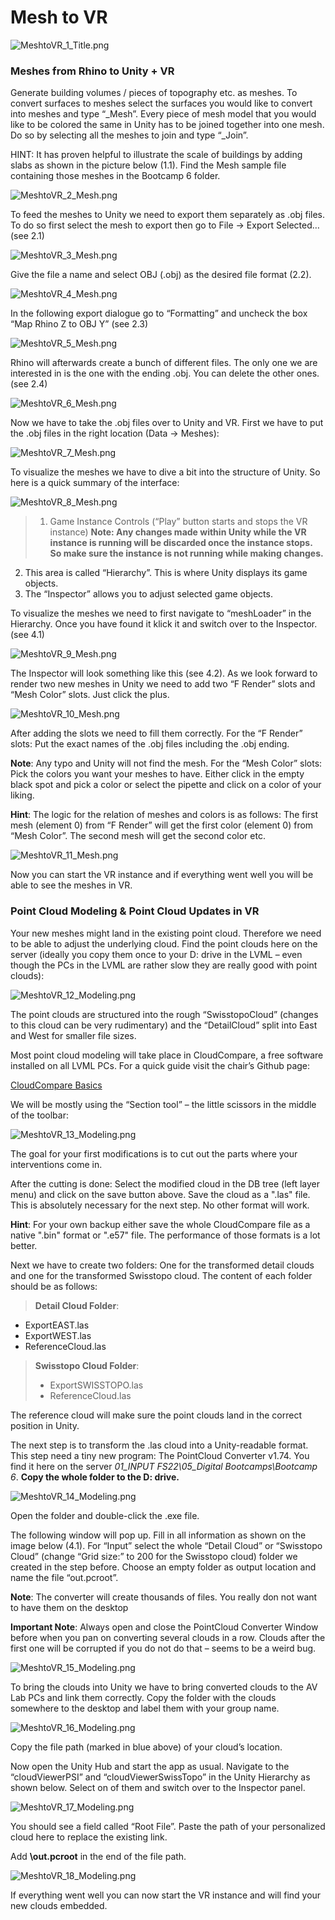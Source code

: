 # Mesh to VR

![MeshtoVR_1_Title.png](doc/MeshtoVR_1_Title.png)

### Meshes from Rhino to Unity + VR

Generate building volumes / pieces of topography etc. as meshes. To convert surfaces to meshes select the surfaces you would like to convert into meshes and type “_Mesh”.
Every piece of mesh model that you would like to be colored the same in Unity has to be joined together into one mesh. Do so by selecting all the meshes to join and type “_Join”.

HINT: It has proven helpful to illustrate the scale of buildings by adding slabs as shown in the picture below (1.1). Find the Mesh sample file containing those meshes in the Bootcamp 6 folder.

![MeshtoVR_2_Mesh.png](doc/MeshtoVR_2_Mesh.png)

To feed the meshes to Unity we need to export them separately as .obj files. To do so first select the mesh to export then go to File -> Export Selected…  (see 2.1)

![MeshtoVR_3_Mesh.png](doc/MeshtoVR_3_Mesh.png)

Give the file a name and select OBJ (.obj) as the desired file format (2.2).

![MeshtoVR_4_Mesh.png](doc/MeshtoVR_4_Mesh.png)

In the following export dialogue go to “Formatting” and uncheck the box “Map Rhino Z to OBJ Y”
(see 2.3)

![MeshtoVR_5_Mesh.png](doc/MeshtoVR_5_Mesh.png)

Rhino will afterwards create a bunch of different files. The only one we are interested in is the one with the ending .obj. You can delete the other ones.
(see 2.4)

![MeshtoVR_6_Mesh.png](doc/MeshtoVR_6_Mesh.png)

Now we have to take the .obj files over to Unity and VR. First we have to put the .obj files in the right location (Data -> Meshes):

![MeshtoVR_7_Mesh.png](doc/MeshtoVR_7_Mesh.png)

To visualize the meshes we have to dive a bit into the structure of Unity. So here is a quick summary of the interface:

![MeshtoVR_8_Mesh.png](doc/MeshtoVR_8_Mesh.png)

>1. Game Instance Controls (“Play” button starts and stops the VR instance) **Note: Any changes made within Unity while the VR instance is running will be discarded once the instance stops. So make sure the instance is not running while making changes.**
2. This area is called “Hierarchy”. This is where Unity displays its game objects.
3. The “Inspector” allows you to adjust selected game objects.

To visualize the meshes we need to first navigate to “meshLoader” in the Hierarchy. Once you have found it klick it and switch over to the Inspector.
(see 4.1)

![MeshtoVR_9_Mesh.png](doc/MeshtoVR_9_Mesh.png)

The Inspector will look something like this (see 4.2).
As we look forward to render two new meshes in Unity we need to add two “F Render” slots and
“Mesh Color” slots. Just click the plus.

![MeshtoVR_10_Mesh.png](doc/MeshtoVR_10_Mesh.png)

After adding the slots we need to fill them correctly.
For the “F Render” slots: Put the exact names of the .obj files including the .obj ending.

**Note**: Any typo and Unity will not find the mesh.
For the “Mesh Color” slots: Pick the colors you want your meshes to have. Either click in the empty black spot and pick a color or select the pipette and click on a color of your liking.

**Hint**: The logic for the relation of meshes and colors is as follows: The first mesh (element 0) from “F Render” will get the first color (element 0) from “Mesh Color”. The second mesh will get the second color etc.

![MeshtoVR_11_Mesh.png](doc/MeshtoVR_11_Mesh.png)

Now you can start the VR instance and if everything went well you will be able to see the meshes in VR.

### Point Cloud Modeling & Point Cloud Updates in VR

Your new meshes might land in the existing point cloud. Therefore we need to be able to adjust the underlying cloud.
Find the point clouds here on the server (ideally you copy them once to your D: drive in the LVML – even though the PCs in the LVML are rather slow they are really good with point clouds):

![MeshtoVR_12_Modeling.png](doc/MeshtoVR_12_Modeling.png)

The point clouds are structured into the rough “SwisstopoCloud” (changes to this cloud can be very rudimentary) and the “DetailCloud” split into East and West for smaller file sizes.

Most point cloud modeling will take place in CloudCompare, a free software installed on all LVML PCs. For a quick guide visit the chair’s Github page:

[CloudCompare Basics](03_Cloudcompare_Tutorial.md)

We will be mostly using the “Section tool” – the little scissors in the middle of the toolbar:

![MeshtoVR_13_Modeling.png](doc/MeshtoVR_13_Modeling.png)

The goal for your first modifications is to cut out the parts where your interventions come in.

After the cutting is done: Select the modified cloud in the DB tree (left layer menu) and click on the save button above. Save the cloud as a ".las" file. This is absolutely necessary for the next step. No other format will work.

**Hint**: For your own backup either save the whole CloudCompare file as a native ".bin" format or ".e57" file. The performance of those formats is a lot better.

Next we have to create two folders: One for the transformed detail clouds and one for the transformed Swisstopo cloud.
The content of each folder should be as follows:

>**Detail Cloud Folder**:
- ExportEAST.las
- ExportWEST.las
- ReferenceCloud.las

>**Swisstopo Cloud Folder**:
>
>- ExportSWISSTOPO.las
>- ReferenceCloud.las

The reference cloud will make sure the point clouds land in the correct position in Unity.

The next step is to transform the .las cloud into a Unity-readable format. This step need a tiny new program: The PointCloud Converter v1.74.
You find it here on the server *01_INPUT FS22\05_Digital Bootcamps\Bootcamp 6*. **Copy the whole folder to the D: drive.**

![MeshtoVR_14_Modeling.png](doc/MeshtoVR_14_Modeling.png)

Open the folder and double-click the .exe file.

The following window will pop up. Fill in all information as shown on the image below (4.1). For “Input” select the whole “Detail Cloud” or “Swisstopo Cloud” (change “Grid size:” to 200 for the Swisstopo cloud) folder we created in the step before.
Choose an empty folder as output location and name the file “out.pcroot”.

**Note**: The converter will create thousands of files. You really don not want to have them on the desktop

**Important Note**: Always open and close the PointCloud Converter Window before when you pan on converting several clouds in a row. Clouds after the first one will be corrupted if you do not do that – seems to be a weird bug.

![MeshtoVR_15_Modeling.png](doc/MeshtoVR_15_Modeling.png)

To bring the clouds into Unity we have to bring converted clouds to the AV Lab PCs and link them correctly.
Copy the folder with the clouds somewhere to the desktop and label them with your group name.

![MeshtoVR_16_Modeling.png](doc/MeshtoVR_16_Modeling.png)

Copy the file path (marked in blue above) of your cloud’s location.

Now open the Unity Hub and start the app as usual. Navigate to the “cloudViewerPSI” and “cloudViewerSwissTopo” in the Unity Hierarchy as shown below. Select on of them and switch over to the Inspector panel.

![MeshtoVR_17_Modeling.png](doc/MeshtoVR_17_Modeling.png)

You should see a field called “Root File”. Paste the path of your personalized cloud here to replace the existing link.

Add **\out.pcroot** in the end of the file path.

![MeshtoVR_18_Modeling.png](doc/MeshtoVR_18_Modeling.png)

If everything went well you can now start the VR instance and will find your new clouds embedded.
